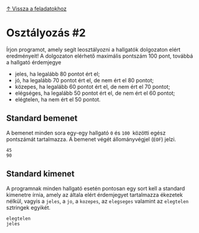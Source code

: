 [↑ Vissza a feladatokhoz](./README.md)

# Osztályozás #2

Írjon programot, amely segít leosztályozni a hallgatók dolgozaton elért eredményeit! A dolgozaton elérhető maximális pontszám 100 pont, továbbá a hallgató érdemjegye

* jeles, ha legalább 80 pontot ért el;
* jó, ha legalább 70 pontot ért el, de nem ért el 80 pontot;
* közepes, ha legalább 60 pontot ért el, de nem ért el 70 pontot;
* elégséges, ha legalább 50 pontot ért el, de nem ért el 60 pontot;
* elégtelen, ha nem ért el 50 pontot.

## Standard bemenet

A bemenet minden sora egy-egy hallgató `0` és `100 `közötti egész pontszámát tartalmazza. A bemenet végét állományvégjel (`EOF`) jelzi.

```
45
90
```

## Standard kimenet

A programnak minden hallgató esetén pontosan egy sort kell a standard kimenetre írnia, amely az általa elért érdemjegyet tartalmazza ékezetek nélkül, vagyis a `jeles`, a `jo`, a `kozepes`, az `elegseges` valamint az `elegtelen` sztringek egyikét.

```
elegtelen
jeles
```